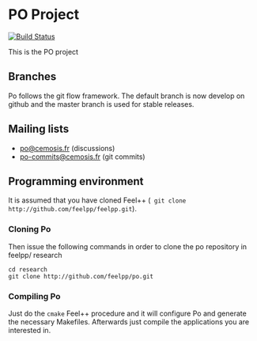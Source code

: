 PO Project
============

[![Build Status](https://magnum.travis-ci.com/feelpp/po.png?token=Bxps8gX6edMDEv345qns&branch=master)](https://magnum.travis-ci.com/feelpp/po)

This is the PO project

## Branches

Po follows the git flow framework. The default branch is now develop on github and 
the master branch is used for stable releases.

## Mailing lists

 - po@cemosis.fr  (discussions)
 - po-commits@cemosis.fr (git commits)

## Programming environment

It is assumed that you have cloned Feel++ (``` git clone http://github.com/feelpp/feelpp.git```).

### Cloning Po

Then issue the following commands in order to clone the po repository in feelpp/ research
```
cd research
git clone http://github.com/feelpp/po.git
```

### Compiling Po

Just do the ```cmake``` Feel++ procedure and it will configure Po and generate the necessary Makefiles.
Afterwards just compile the applications you are interested in.


